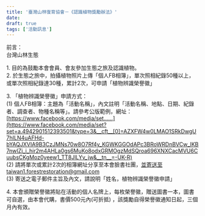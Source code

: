 ```yaml
---
title: '臺灣山林復育協會－《認識植物獎勵辦法》'
date: 
draft: true
tags: ['活動訊息']
---
```


前言：  
台灣山林生態  

1\. 目的為鼓勵本會會員、會友參加生態之旅及認識植物。  
2\. 於生態之旅中，拍攝植物照片上傳「個人FB相簿」，單次照相紀錄50種以上，或單次照相紀錄達30種，累計2次，可申請「植物辨識榮譽徽」

3\. 「植物辨識榮譽徽」申請方式：  
(1) 個人FB相簿：主題為「活動名稱」，內文註明「活動名稱、地點、日期、紀錄者、調查者、物種名稱等」。請參考公版範例，網址：[https://www.facebook.com/media/set......](https://www.facebook.com/media/set?set=a.4942901512393501&type=3&__cft__[0]=AZXFW4w0LMAO1SRkDwgU7hILN4uAFHd-bYAQJXVIA9B3CzJMNs70w8O7Rf4y_KGWKGGOdAPc3BRoWRDnBVCw_lKB7nwIZj_i_hir2m4AHLa0gs6MuKo8odxGRMOgzMdSQroa696XNXCacMVU6CuubsCKgMoz0yeew1_TT8JlLYv_jw&__tn__=-UK-R)  
(2) 請將單次或累計2次的相簿網址分享至本會臉書社團，並寄送至taiwan1.forestrestoration@gmail.com  
(3) 寄送之電子郵件主旨及內文，請說明「姓名，植物辨識榮譽徽申請」

4\. 本會頒贈榮譽徽將貼在活動的個人名牌上，每枚榮譽徽，贈送圖書一本，圖書可自選，由本會代購，書價500元內(可折抵) ，該獎勵自得榮譽徽通知日起，三個月內有效。